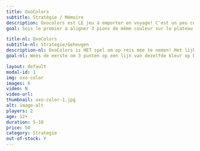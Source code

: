 ```yaml
---
title: OxoColors
subtitle: Stratégie / Mémoire
description: Oxocolors est LE jeu à emporter en voyage! C'est un peu comme un OXO mais en trois dimensions et avec des couleurs!
goal: Sois le premier à aligner 3 pions de même couleur sur le plateau.

title-nl: OxoColors
subtitle-nl: Strategie/Geheugen
description-nl: OxoColors is HET spel om op reis mee te nemen! Het lijkt op OXO maar in drie dimensies en met kleuren! 
goal-nl: Wees de eerste om 3 punten op een lijn van dezelfde kleur op het bord te zetten.

layout: default
modal-id: 1
img: oxo-color
images: 6
video: N
video-url: 
thumbnail: oxo-color-1.jpg
alt: image-alt
players: 2
age: 12+
duration: 5-10
price: 50
category: Strategie
out-of-stock: Y
---
```

